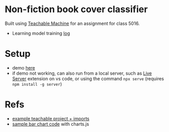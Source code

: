 # Non-fiction book cover classifier

Built using [Teachable Machine](https://teachablemachine.withgoogle.com/) for an assignment for class 5016.
- Learning model training [log](https://www.notion.so/Teachable-Machine-training-log-ad96d92170a64623a05abf3d5e460ad6)
# Setup

- demo [here](https://nohakareem.github.io/Non-fiction-classifier/)
- if demo not working, can also run from a local server, such as [Live Server](https://marketplace.visualstudio.com/items?itemName=ritwickdey.LiveServer) extension on vs code, or using the command `npx serve` (requires `npm install -g server`)

# Refs
- [example teachable project + imports](https://github.com/CodingTrain/website/blob/main/TeachableMachine/1-teachable-machine/P5/index.html)
- [sample bar chart code](https://code.tutsplus.com/tutorials/getting-started-with-chartjs-line-and-bar-charts--cms-28384) with charts.js
